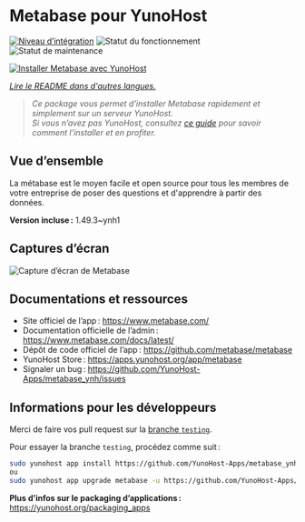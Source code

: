 <!--
Nota bene : ce README est automatiquement généré par <https://github.com/YunoHost/apps/tree/master/tools/readme_generator>
Il NE doit PAS être modifié à la main.
-->

# Metabase pour YunoHost

[![Niveau d’intégration](https://dash.yunohost.org/integration/metabase.svg)](https://dash.yunohost.org/appci/app/metabase) ![Statut du fonctionnement](https://ci-apps.yunohost.org/ci/badges/metabase.status.svg) ![Statut de maintenance](https://ci-apps.yunohost.org/ci/badges/metabase.maintain.svg)

[![Installer Metabase avec YunoHost](https://install-app.yunohost.org/install-with-yunohost.svg)](https://install-app.yunohost.org/?app=metabase)

*[Lire le README dans d'autres langues.](./ALL_README.md)*

> *Ce package vous permet d’installer Metabase rapidement et simplement sur un serveur YunoHost.*  
> *Si vous n’avez pas YunoHost, consultez [ce guide](https://yunohost.org/install) pour savoir comment l’installer et en profiter.*

## Vue d’ensemble

La métabase est le moyen facile et open source pour tous les membres de votre entreprise de poser des questions et d'apprendre à partir des données.

**Version incluse :** 1.49.3~ynh1

## Captures d’écran

![Capture d’écran de Metabase](./doc/screenshots/metabase-product-screenshot.png)

## Documentations et ressources

- Site officiel de l’app : <https://www.metabase.com/>
- Documentation officielle de l’admin : <https://www.metabase.com/docs/latest/>
- Dépôt de code officiel de l’app : <https://github.com/metabase/metabase>
- YunoHost Store : <https://apps.yunohost.org/app/metabase>
- Signaler un bug : <https://github.com/YunoHost-Apps/metabase_ynh/issues>

## Informations pour les développeurs

Merci de faire vos pull request sur la [branche `testing`](https://github.com/YunoHost-Apps/metabase_ynh/tree/testing).

Pour essayer la branche `testing`, procédez comme suit :

```bash
sudo yunohost app install https://github.com/YunoHost-Apps/metabase_ynh/tree/testing --debug
ou
sudo yunohost app upgrade metabase -u https://github.com/YunoHost-Apps/metabase_ynh/tree/testing --debug
```

**Plus d’infos sur le packaging d’applications :** <https://yunohost.org/packaging_apps>
